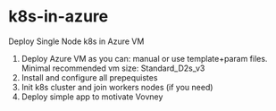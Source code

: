 # k8s-in-azure
Deploy Single Node k8s in Azure VM


1. Deploy Azure VM as you can: manual or use template+param files. Minimal recommended vm size: Standard_D2s_v3
2. Install and configure all prepequistes 
3. Init k8s cluster and join workers nodes (if you need)
4. Deploy simple app to motivate Vovney

